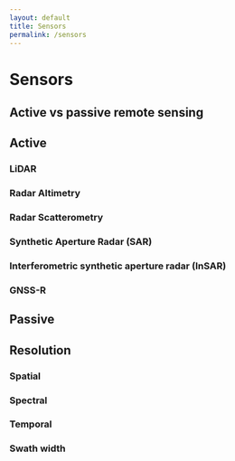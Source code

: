 ```yaml
---
layout: default
title: Sensors
permalink: /sensors
---
```


# Sensors

## Active vs passive remote sensing

## Active
### LiDAR
### Radar Altimetry
### Radar Scatterometry
### Synthetic Aperture Radar (SAR)
### Interferometric synthetic aperture radar (InSAR)
### GNSS-R

## Passive


## Resolution
### Spatial
### Spectral
### Temporal
### Swath width
